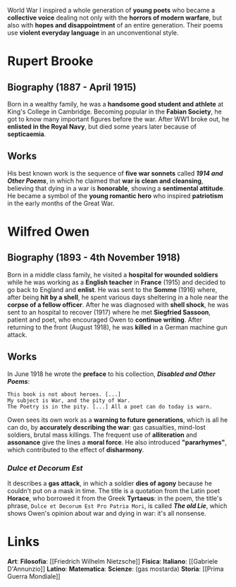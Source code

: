 World War I inspired a whole generation of **young poets** who became a **collective voice** dealing not only with the **horrors of modern warfare**, but also with **hopes and disappointment** of an entire generation. Their poems use **violent everyday language** in an unconventional style.
# Rupert Brooke
## Biography (1887 - April 1915)
Born in a wealthy family, he was a **handsome good student and athlete** at King's College in Cambridge. Becoming popular in the **Fabian Society**, he got to know many important figures before the war. After WW1 broke out, he **enlisted in the Royal Navy**, but died some years later because of **septicaemia**.
## Works
His best known work is the sequence of **five war sonnets** called ***1914 and Other Poems***, in which he claimed that **war is clean and cleansing**, believing that dying in a war is **honorable**, showing a **sentimental attitude**. He became a symbol of the **young romantic hero** who inspired **patriotism** in the early months of the Great War.
# Wilfred Owen
## Biography (1893 - 4th November 1918)
Born in a middle class family, he visited a **hospital for wounded soldiers** while he was working as a **English teacher** in **France** (1915) and decided to go back to England and **enlist**. He was sent to the **Somme** (1916) where, after being **hit by a shell**, he spent various days sheltering in a hole near the **corpse of a fellow officer**. After he was diagnosed with **shell shock**, he was sent to an hospital to recover (1917) where he met **Siegfried Sassoon**, patient and poet, who encouraged Owen to **continue writing**. After returning to the front (August 1918), he was **killed** in a German machine gun attack.
## Works
In June 1918 he wrote the **preface** to his collection, ***Disabled and Other Poems***:
```
This book is not about heroes. [...]
My subject is War, and the pity of War.
The Poetry is in the pity. [...] All a poet can do today is warn.
```
Owen sees its own work as a **warning to future generations**, which is all he can do, by **accurately describing the war**: gas casualties, mind-lost soldiers, brutal mass killings. The frequent use of **alliteration** and **assonance** give the lines a **moral force**. He also introduced **"pararhymes"**, which contributed to the effect of **disharmony**.
### *Dulce et Decorum Est*
It describes a **gas attack**, in which a soldier **dies of agony** because he couldn't put on a mask in time. The title is a quotation from the Latin poet **Horace**, who borrowed it from the Greek **Tyrtaeus**: in the poem, the title's phrase, `Dulce et Decorum Est Pro Patria Mori`, is called ***The old Lie***, which shows Owen's opinion about war and dying in war: it's all nonsense.
# Links
**Art**: 
**Filosofia**: [[Friedrich Wilhelm Nietzsche]]
**Fisica**: 
**Italiano**: [[Gabriele D'Annunzio]]
**Latino**: 
**Matematica**: 
**Scienze**: (gas mostarda)
**Storia**: [[Prima Guerra Mondiale]]
